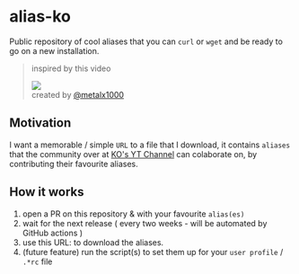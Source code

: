 # alias-ko
Public repository of cool aliases that you can `curl` or `wget` and be ready to go on a new installation.
> inspired by this video  
>  
> <a href="https://youtu.be/n70IdVvWrzE"><img src="https://i.ytimg.com/vi/n70IdVvWrzE/hqdefault.jpg"/></a>  
> created by [@metalx1000](https://github.com/metalx1000)

## Motivation

I want a memorable / simple `URL` to a file that I download, it contains `aliases` that the community over at [KO's YT Channel](https://www.youtube.com/@DigitalMetal) can colaborate on, by contributing their favourite aliases.

## How it works

1. open a PR on this repository & with your favourite `alias(es)`   
1. wait for the next release ( every two weeks - will be automated by GitHub actions )
1. use this URL: to download the aliases.
1. (future feature) run the script(s) to set them up for your `user profile` / `.*rc` file
